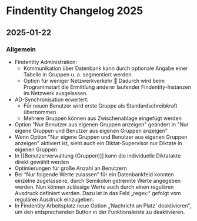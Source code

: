 # Findentity Changelog 2025

## 2025-01-22

### Allgemein
- Findentity Administration:
  - Kommunikation über Datenbank kann durch optionale Angabe einer Tabelle in Gruppen u. a. segmentiert werden.
  - Option für weniger Netzwerkverkehr  Dadurch wird beim Programmstart die Ermittlung anderer laufender Findentity-Instanzen im Netzwerk ausgelassen.
- AD-Synchronisation erweitert:
  - Für neuen Benutzer wird erste Gruppe als Standardschreibkraft übernommen
  - Mehrere Gruppen können aus Zwischenablage eingefügt werden
- Option "Nur Benutzer aus eigenen Gruppen anzeigen" geändert in "Nur eigene Gruppen und Benutzer aus eigenen Gruppen anzeigen"
- Wenn Option "Nur eigene Gruppen und Benutzer aus eigenen Gruppen anzeigen" aktiviert ist, sieht auch ein Diktat-Supervisor nur Diktate in eigenen Gruppen
- In [[Benutzerverwaltung (Gruppen)]] kann die individuelle Diktatakte direkt gewählt werden
- Optimierungen für große Anzahl an Benutzern
- Bei “Nur folgende Werte zulassen” für ein Datenbankfeld konnten einzelne zugelassene, durch Semikolon getrennte Werte angegeben werden. Nun können zulässige Werte auch durch einen regulären Ausdruck definiert werden. Dazu ist in das Feld „regex:“ gefolgt vom regulären Ausdruck einzugeben.
- In Findentity Arbeitsplatz neue Option „‘Nachricht an Platz‘ deaktivieren“, um den entsprechenden Button in der Funktionsleiste zu deaktivieren.
